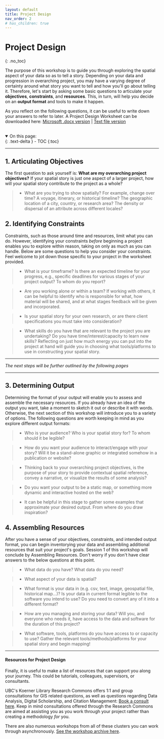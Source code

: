```yaml
---
layout: default
title: Project Design 
nav_order: 2
# has_children: true
---
```


# Project Design 
{: .no_toc}

The purpose of this workshop is to guide you through exploring the spatial aspect of your data so as to tell a story. Depending on your data and progression in overarching project, you may have a varying degree of certainty around what story you want to tell and how you'll go about telling it. Therefore, let's start by asking some basic questions to articulate your **objectives**, **constraints**, and **resources**. This, in turn, will help you decide on an **output format** and tools to make it happen. 

As you reflect on the following questions, it can be useful to write down your answers to refer to later. A Project Design Worksheet can be downloaded here:
[Microsoft .docx version](./project-design-worksheet.docx) |  [Text file version](./project-design-worksheet.rtf)


<br>

<details open markdown="block">
  <summary>
    On this page:
  </summary>
  {: .text-delta }
 - TOC
{:toc}
</details>

----

## 1. Articulating Objectives
The first question to ask yourself is: **What are my overarching project objectives?** If your spatial story is just one aspect of a larger project, how will your spatial story contribute to the project as a whole? 

  > - What are you trying to show spatially? For example, change over time? A voyage, itinerary, or historical timeline? The geographic location of a city, country, or research area? The density or dispersal of an attribute across different locales? 



## 2. Identifying Constraints 
Constraints, such as those around time and resources, limit what you can do. However, identifying your constraints _before_ beginning a project  enables you to explore within reason, taking on only as much as you can handle. Below are some questions to help you consider your constraints. Feel welcome to jot down those specific to your project in the worksheet provided. 

  > - What is your timeframe? Is there an expected timeline for your progress, e.g., specific deadlines for various stages of your project output? To whom do you report?

  > - Are you working alone or within a team? If working with others, it can be helpful to identify who is responsible for what, how material will be shared, and at what stages feedback will be given and incorporated. 

  > - Is your spatial story for your own research, or are there client specifications you must take into consideration? 

  > - What skills do you have that are relevant to the project you are undertaking? Do you have time/interest/capacity to learn new skills? Reflecting on just how much energy you can put into the project at hand will guide you in choosing what tools/platforms to use in constructing your spatial story.

----
_The next steps will be further outlined by the following pages_

---- 

## 3. Determining Output 
Determining the format of your output will enable you to assess and assemble the necessary resources. If you already have an idea of the output you want, take a moment to sketch it out or describe it with words. Otherwise, the next section of this workshop will introduce you to a variety of options. The following questions are worth keeping in mind as you explore different output formats:
<!-- when presenting the workshop, move on to the next section now and begin the questions as part of that section-->
  
  > - Who is your audience? Who is your spatial story for? To whom should it be legible?

  > - How do you want your audience to interact/engage with your story? Will it be a stand-alone graphic or integrated somehow in a publication or website?

  > - Thinking back to your overarching project objectives, is the purpose of your story to provide contextual spatial reference, convey a narrative, or visualize the results of some analysis? 
  
  > - Do you want your output to be a static map, or something more dynamic and interactive hosted on the web? 

  > - It can be helpful in this stage to gather some examples that approximate your desired output. From where do you draw inspiration? 


## 4. Assembling Resources
After you have a sense of your objectives, constraints, and intended output format, you can begin inventorying your data and assembling additional resources that suit your project's goals. Session 1 of this workshop will conclude by Assembling Resources. Don't worry if you don't have clear answers to the below questions at this point.

 > - What data do you have? What data do you need?

 > - What aspect of your data is spatial? 

 > - What format is your data in (e.g. csv, text, image, geospatial file, historical map...)? Is your data in current format legible to the software you intend to use? Do you need to convert any of it into a different format?

 > - How are you managing and storing your data? Will you, and everyone who needs it, have access to the data and software for the duration of this project? 

 > - What software, tools, platforms do you have access to or capacity to use? Gather the relevant tools/methods/platforms for your spatial story and begin mapping!



----
#### Resources for Project Design

Finally, it is useful to make a list of resources that can support you along your journey. This could be tutorials, colleagues, supervisors, or consultants. 
    
UBC's Koerner Library Research Commons offers 1:1 and group consultations for GIS related questions, as well as questions regarding Data Analysis, Digital Scholarship, and Citation Management: [Book a consult here](https://libcal.library.ubc.ca/appointments/research_commons). Keep in mind consultations offered through the Research Commons are aimed at assisting you as you work through your project rather than creating a methodology *for* you.

There are also numerous workshops from all of these clusters you can work through asynchronously. [See the workshop archive here](https://ubc-library-rc.github.io/).  